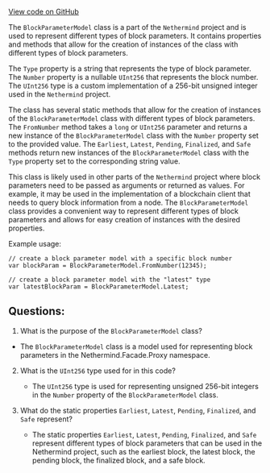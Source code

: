 [View code on GitHub](https://github.com/nethermindeth/nethermind/Nethermind.Facade/Proxy/Models/BlockParameterModel.cs)

The `BlockParameterModel` class is a part of the `Nethermind` project and is used to represent different types of block parameters. It contains properties and methods that allow for the creation of instances of the class with different types of block parameters. 

The `Type` property is a string that represents the type of block parameter. The `Number` property is a nullable `UInt256` that represents the block number. The `UInt256` type is a custom implementation of a 256-bit unsigned integer used in the `Nethermind` project.

The class has several static methods that allow for the creation of instances of the `BlockParameterModel` class with different types of block parameters. The `FromNumber` method takes a `long` or `UInt256` parameter and returns a new instance of the `BlockParameterModel` class with the `Number` property set to the provided value. The `Earliest`, `Latest`, `Pending`, `Finalized`, and `Safe` methods return new instances of the `BlockParameterModel` class with the `Type` property set to the corresponding string value.

This class is likely used in other parts of the `Nethermind` project where block parameters need to be passed as arguments or returned as values. For example, it may be used in the implementation of a blockchain client that needs to query block information from a node. The `BlockParameterModel` class provides a convenient way to represent different types of block parameters and allows for easy creation of instances with the desired properties. 

Example usage:

```
// create a block parameter model with a specific block number
var blockParam = BlockParameterModel.FromNumber(12345);

// create a block parameter model with the "latest" type
var latestBlockParam = BlockParameterModel.Latest;
```
## Questions: 
 1. What is the purpose of the `BlockParameterModel` class?
   - The `BlockParameterModel` class is a model used for representing block parameters in the Nethermind.Facade.Proxy namespace.

2. What is the `UInt256` type used for in this code?
   - The `UInt256` type is used for representing unsigned 256-bit integers in the `Number` property of the `BlockParameterModel` class.

3. What do the static properties `Earliest`, `Latest`, `Pending`, `Finalized`, and `Safe` represent?
   - The static properties `Earliest`, `Latest`, `Pending`, `Finalized`, and `Safe` represent different types of block parameters that can be used in the Nethermind project, such as the earliest block, the latest block, the pending block, the finalized block, and a safe block.